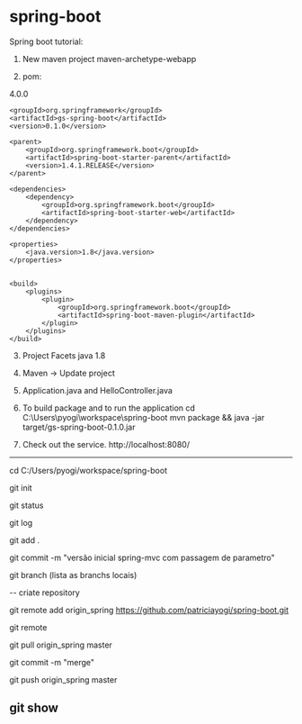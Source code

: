 # spring-boot

Spring boot tutorial:

1) New maven project
   maven-archetype-webapp

2) pom:

<?xml version="1.0" encoding="UTF-8"?>
<project xmlns="http://maven.apache.org/POM/4.0.0" xmlns:xsi="http://www.w3.org/2001/XMLSchema-instance"
    xsi:schemaLocation="http://maven.apache.org/POM/4.0.0 http://maven.apache.org/xsd/maven-4.0.0.xsd">
    <modelVersion>4.0.0</modelVersion>

    <groupId>org.springframework</groupId>
    <artifactId>gs-spring-boot</artifactId>
    <version>0.1.0</version>

    <parent>
        <groupId>org.springframework.boot</groupId>
        <artifactId>spring-boot-starter-parent</artifactId>
        <version>1.4.1.RELEASE</version>
    </parent>

    <dependencies>
        <dependency>
            <groupId>org.springframework.boot</groupId>
            <artifactId>spring-boot-starter-web</artifactId>
        </dependency>
    </dependencies>

    <properties>
        <java.version>1.8</java.version>
    </properties>


    <build>
        <plugins>
            <plugin>
                <groupId>org.springframework.boot</groupId>
                <artifactId>spring-boot-maven-plugin</artifactId>
            </plugin>
        </plugins>
    </build>

</project>


3) Project Facets
  java 1.8
  
4) Maven -> Update project  

5) Application.java and HelloController.java

6) To build package and to run the application 
cd C:\Users\pyogi\workspace\spring-boot
mvn package && java -jar target/gs-spring-boot-0.1.0.jar

7) Check out the service.
http://localhost:8080/

--------------------------------
cd C:/Users/pyogi/workspace/spring-boot

git init

git status

git log 

git add .

git commit -m "versão inicial spring-mvc com passagem de parametro"

git branch (lista as branchs locais)

-- criate repository

git remote add origin_spring https://github.com/patriciayogi/spring-boot.git

git remote

git pull origin_spring master   

git commit -m "merge"

git push origin_spring master   

git show <ID do commit>
--------------------------------
